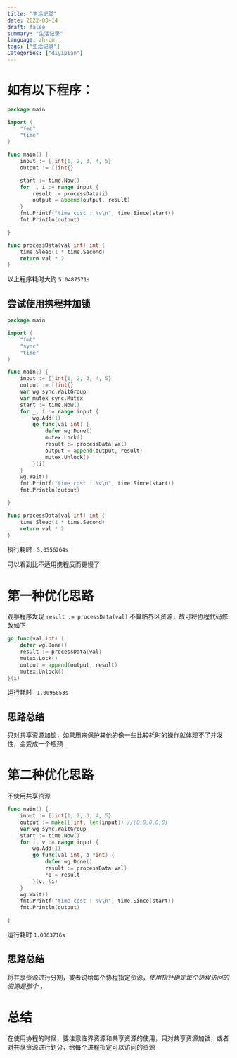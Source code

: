 ```yaml
---
title: "生活记录"
date: 2022-08-14
draft: false
summary: "生活记录"
language: zh-cn
tags: ["生活记录"]
Categories: ["diyipian"]
---
```



# 如有以下程序：

~~~go
package main

import (
	"fmt"
	"time"
)

func main() {
	input := []int{1, 2, 3, 4, 5}
	output := []int{}

	start := time.Now()
	for _, i := range input {
		result := processData(i)
		output = append(output, result)
	}
	fmt.Printf("time cost : %v\n", time.Since(start))
	fmt.Println(output)

}

func processData(val int) int {
	time.Sleep(1 * time.Second)
	return val * 2
}
~~~

以上程序耗时大约 `5.0487571s`

## 尝试使用携程并加锁

~~~go
package main

import (
	"fmt"
	"sync"
	"time"
)

func main() {
	input := []int{1, 2, 3, 4, 5}
	output := []int{}
	var wg sync.WaitGroup
	var mutex sync.Mutex
	start := time.Now()
	for _, i := range input {
		wg.Add(1)
		go func(val int) {
			defer wg.Done()
			mutex.Lock()
			result := processData(val)
			output = append(output, result)
			mutex.Unlock()
		}(i)
	}
	wg.Wait()
	fmt.Printf("time cost : %v\n", time.Since(start))
	fmt.Println(output)

}

func processData(val int) int {
	time.Sleep(1 * time.Second)
	return val * 2
}

~~~

执行耗时 ` 5.0556264s`

可以看到比不适用携程反而更慢了

# 第一种优化思路

观察程序发现 `result := processData(val)` 不算临界区资源，故可将协程代码修改如下

~~~go
go func(val int) {
    defer wg.Done()
    result := processData(val)
    mutex.Lock()
    output = append(output, result)
    mutex.Unlock()
}(i)
~~~

运行耗时 ` 1.0095853s`

## 思路总结

只对共享资源加锁，如果用来保护其他的像一些比较耗时的操作就体现不了并发性，会变成一个瓶颈

# 第二种优化思路

不使用共享资源

~~~go
func main() {
	input := []int{1, 2, 3, 4, 5}
	output := make([]int, len(input)) //[0,0,0,0,0]
	var wg sync.WaitGroup
	start := time.Now()
	for i, v := range input {
		wg.Add(1)
		go func(val int, p *int) {
			defer wg.Done()
			result := processData(val)
			*p = result
		}(v, &i)
	}
	wg.Wait()
	fmt.Printf("time cost : %v\n", time.Since(start))
	fmt.Println(output)

}
~~~

运行耗时 `1.0063716s`

## 思路总结

将共享资源进行分割，或者说给每个协程指定资源，*使用指针确定每个协程访问的资源是那个* ，

# 总结

在使用协程的时候，要注意临界资源和共享资源的使用，只对共享资源加锁，或者对共享资源进行划分，给每个进程指定可以访问的资源